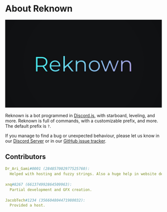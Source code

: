 # About Reknown
![Reknown Banner](./assets/images/banner.jpg)

Reknown is a bot programmed in [Discord.js](https://discord.js.org/#/), with starboard, leveling, and more. Reknown is full of commands, with a customizable prefix, and more. The default prefix is `?`.

If you manage to find a bug or unexpected behaviour, please let us know in our [Discord Server](https://discord.gg/n45fq9K/) or in our [GitHub issue tracker](https://github.com/Jyguy/Reknown/issues).

## Contributors
```yml
Dr_Ari_Gami#0001 (284857002977525760):
  Helped with hosting and fuzzy strings. Also a huge help in website development and Lavalink setup.

xnq#8267 (661374992864509963):
  Partial development and GFX creation.

JacobTech#1234 (356604804471980032):
  Provided a host.
```
